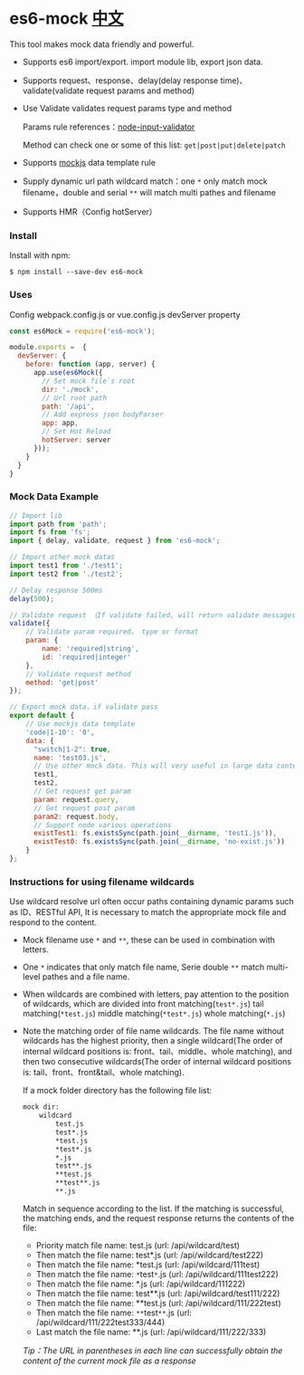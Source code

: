 # es6-mock [中文](./README-CN.md)
This tool makes mock data friendly and powerful.

* Supports es6 import/export. import module lib, export json data.
* Supports request、response、delay(delay response time)、validate(validate request params and method)
* Use Validate validates request params type and method

  Params rule references：[node-input-validator](https://www.npmjs.com/package/node-input-validator)
  
  Method can check one or some of this list: ```get|post|put|delete|patch```
  
* Supports [mockjs](http://mockjs.com/examples.html) data template rule
* Supply dynamic url path wildcard match：one ```*``` only match mock filename，double and serial ```**``` will match multi pathes and filename
* Supports HMR（Config hotServer）

### Install
Install with npm:

`$ npm install --save-dev es6-mock`

### Uses

Config webpack.config.js or vue.config.js devServer property

```javascript
const es6Mock = require('es6-mock');

module.exports =  {
  devServer: {
    before: function (app, server) {
      app.use(es6Mock({
        // Set mock file`s root
        dir: './mock',
        // Url root path 
        path: '/api',
        // Add express json bodyParser
        app: app,
        // Set Hot Reload
        hotServer: server
      }));
    }
  }
}
```

### Mock Data Example

```javascript
// Import lib
import path from 'path';
import fs from 'fs';
import { delay, validate, request } from 'es6-mock';

// Import other mock datas
import test1 from './test1';
import test2 from './test2';

// Delay response 500ms
delay(500);

// Validate request （If validate failed, will return validate messages as response）
validate({
    // Validate param required、 type or format
    param: {
        name: 'required|string',
        id: 'required|integer'
    },
    // Validate request method
    method: 'get|post'
});

// Export mock data，if validate pass
export default {
    // Use mockjs data template
    'code|1-10': '0',
    data: {
      "switch|1-2": true,
      name: 'test03.js',
      // Use other mock data. This will very useful in large data content
      test1,
      test2,
      // Get request get param
      param: request.query,
      // Get request post param
      param2: request.body,
      // Support node various operations
      existTest1: fs.existsSync(path.join(__dirname, 'test1.js')),
      existTest0: fs.existsSync(path.join(__dirname, 'no-exist.js'))
    }
};
```


### Instructions for using filename wildcards

Use wildcard resolve url often occur paths containing dynamic params such as ID、RESTful API, 
It is necessary to match the appropriate mock file and respond to the content.

* Mock filename use ```*``` and ```**```, these can be used in combination with letters.
* One ```*``` indicates that only match file name, Serie double ```**``` match multi-level pathes and a file name.
* When wildcards are combined with letters, pay attention to the position of wildcards, which are divided into front matching(```test*.js```) tail matching(```*test.js```)  middle matching(```*test*.js```)  whole matching(```*.js```)
* Note the matching order of file name wildcards. The file name without wildcards has the highest priority, then a single wildcard(The order of internal wildcard positions is: front、tail、middle、whole matching), and then two consecutive wildcards(The order of internal wildcard positions is: tail、front、front&tail、whole matching).

  If a mock folder directory has the following file list:
  
    ```html
    mock dir:
        wildcard
            test.js
            test*.js
            *test.js
            *test*.js
            *.js
            test**.js
            **test.js
            **test**.js
            **.js
    ```

  Match in sequence according to the list. If the matching is successful, the matching ends, and the request response returns the contents of the file:
  * Priority match file name: test.js (url: /api/wildcard/test)
  * Then match the file name: test*.js (url: /api/wildcard/test222)
  * Then match the file name: *test.js (url: /api/wildcard/111test)
  * Then match the file name: ```*```test```*```.js (url: /api/wildcard/111test222)
  * Then match the file name: *.js (url: /api/wildcard/111222)
  * Then match the file name: test**.js (url: /api/wildcard/test111/222)
  * Then match the file name: **test.js (url: /api/wildcard/111/222test)
  * Then match the file name: ```**```test```**```.js (url: /api/wildcard/111/222test333/444)
  * Last match the file name: **.js (url: /api/wildcard/111/222/333)

  _Tip：The URL in parentheses in each line can successfully obtain the content of the current mock file as a response_
